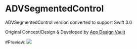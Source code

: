 # ADVSegmentedControl
ADVSegmentedControl version converted to support Swift 3.0

Original Concept/Design & Developed by [App Design Vault](http://www.appdesignvault.com/)

#Preview:
![](http://www.appdesignvault.com/wp-content/uploads/2015/02/segmented-gif.gif)
